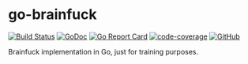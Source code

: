 # go-brainfuck

[![Build Status](https://travis-ci.com/pkierski/go-brainfuck.svg?branch=master)](https://travis-ci.com/pkierski/go-brainfuck) [![GoDoc](https://godoc.org/github.com/pkierski/go-brainfuck?status.svg)](https://godoc.org/github.com/pkierski/go-brainfuck) [![Go Report Card](https://goreportcard.com/badge/github.com/pkierski/go-brainfuck)](https://goreportcard.com/report/github.com/pkierski/go-brainfuck) [![code-coverage](http://gocover.io/_badge/github.com/pkierski/go-brainfuck)](http://gocover.io/github.com/pkierski/go-brainfuck) [![GitHub](https://img.shields.io/github/license/pkierski/go-brainfuck)](https://github.com/pkierski/go-brainfuck/blob/master/LICENSE)

Brainfuck implementation in Go, just for training purposes.
